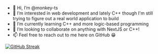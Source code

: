 - 👋 Hi, I’m @monkey-ts
- 👀 I’m interested in web development and lately C++ though I'm still trying to figure out a real world application to build
- 🌱 I’m currently learning C++ and more logic-based programming
- 💞️ I’m looking to collaborate on anything with NextJS or C++!
- 📫 Feel free to reach out to me here on GitHub 😁

[![GitHub Streak](https://streak-stats.demolab.com?user=monkey-ts&theme=radical&date_format=%5BY%20%5DM%20j)](https://git.io/streak-stats)
